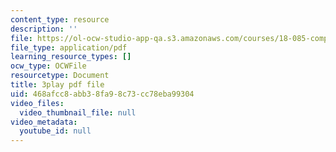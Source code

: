 ```yaml
---
content_type: resource
description: ''
file: https://ol-ocw-studio-app-qa.s3.amazonaws.com/courses/18-085-computational-science-and-engineering-i-fall-2008/468afcc8abb38fa98c73cc78eba99304_Vw4Gw9No008.pdf
file_type: application/pdf
learning_resource_types: []
ocw_type: OCWFile
resourcetype: Document
title: 3play pdf file
uid: 468afcc8-abb3-8fa9-8c73-cc78eba99304
video_files:
  video_thumbnail_file: null
video_metadata:
  youtube_id: null
---
```


